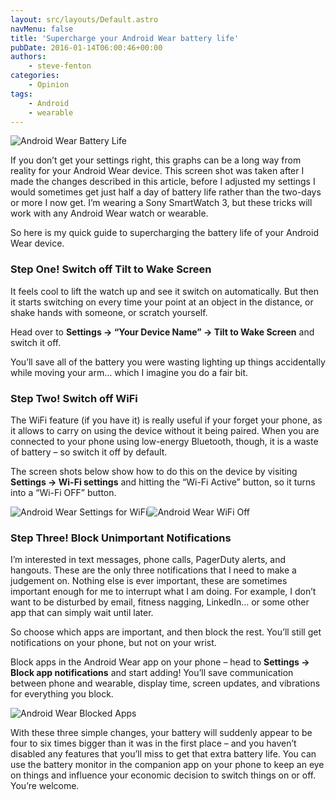 ```yaml
---
layout: src/layouts/Default.astro
navMenu: false
title: 'Supercharge your Android Wear battery life'
pubDate: 2016-01-14T06:00:46+00:00
authors:
    - steve-fenton
categories:
    - Opinion
tags:
    - Android
    - wearable
---
```


![Android Wear Battery Life](/img/2016/01/android-wear-battery-status.png)

If you don’t get your settings right, this graphs can be a long way from reality for your Android Wear device. This screen shot was taken after I made the changes described in this article, before I adjusted my settings I would sometimes get just half a day of battery life rather than the two-days or more I now get. I’m wearing a Sony SmartWatch 3, but these tricks will work with any Android Wear watch or wearable.

So here is my quick guide to supercharging the battery life of your Android Wear device.

### Step One! Switch off Tilt to Wake Screen

It feels cool to lift the watch up and see it switch on automatically. But then it starts switching on every time your point at an object in the distance, or shake hands with someone, or scratch yourself.

Head over to **Settings -&gt; “Your Device Name” -&gt; Tilt to Wake Screen** and switch it off.

You’ll save all of the battery you were wasting lighting up things accidentally while moving your arm… which I imagine you do a fair bit.

### Step Two! Switch off WiFi

The WiFi feature (if you have it) is really useful if your forget your phone, as it allows to carry on using the device without it being paired. When you are connected to your phone using low-energy Bluetooth, though, it is a waste of battery – so switch it off by default.

The screen shots below show how to do this on the device by visiting **Settings -&gt; Wi-Fi settings** and hitting the “Wi-Fi Active” button, so it turns into a “Wi-Fi OFF” button.

![Android Wear Settings for WiFi](/img/2016/01/android-wear-settings-wifi.png)![Android Wear WiFi Off](/img/2016/01/android-wear-wifi-off.png)

### Step Three! Block Unimportant Notifications

I’m interested in text messages, phone calls, PagerDuty alerts, and hangouts. These are the only three notifications that I need to make a judgement on. Nothing else is ever important, these are sometimes important enough for me to interrupt what I am doing. For example, I don’t want to be disturbed by email, fitness nagging, LinkedIn… or some other app that can simply wait until later.

So choose which apps are important, and then block the rest. You’ll still get notifications on your phone, but not on your wrist.

Block apps in the Android Wear app on your phone – head to **Settings -&gt; Block app notifications** and start adding! You’ll save communication between phone and wearable, display time, screen updates, and vibrations for everything you block.

![Android Wear Blocked Apps](/img/2016/01/android-wear-blocked-apps.png)

With these three simple changes, your battery will suddenly appear to be four to six times bigger than it was in the first place – and you haven’t disabled any features that you’ll miss to get that extra battery life. You can use the battery monitor in the companion app on your phone to keep an eye on things and influence your economic decision to switch things on or off. You’re welcome.